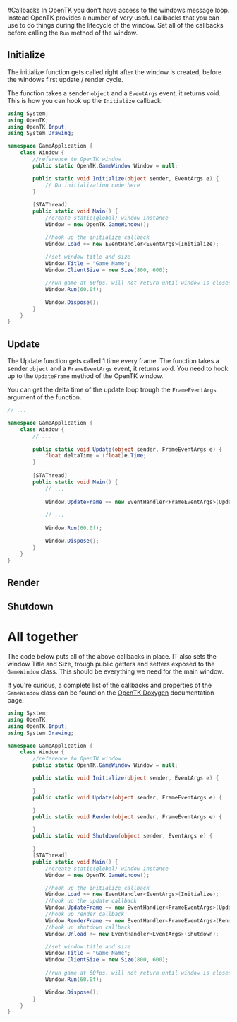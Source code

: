 #Callbacks
In OpenTK you don't have access to the windows message loop. Instead OpenTK provides a number of very useful callbacks that you can use to do things during the lifecycle of the window. Set all of the callbacks before calling the ```Run``` method of the window.

## Initialize
The initialize function gets called right after the window is created, before the windows first update / render cycle. 

The function takes a sender ```object``` and a ```EventArgs``` event, it returns void. This is how you can hook up the ```Initialize``` callback:

```cs
using System;
using OpenTK;
using OpenTK.Input;
using System.Drawing;

namespace GameApplication {
    class Window {
        //reference to OpenTK window
        public static OpenTK.GameWindow Window = null; 

        public static void Initialize(object sender, EventArgs e) {
            // Do initialization code here
        }
        
        [STAThread]
        public static void Main() {
            //create static(global) window instance
            Window = new OpenTK.GameWindow();

            //hook up the initialize callback
            Window.Load += new EventHandler<EventArgs>(Initialize);
            
            //set window title and size
            Window.Title = "Game Name";
            Window.ClientSize = new Size(800, 600);

            //run game at 60fps. will not return until window is closed
            Window.Run(60.0f);

            Window.Dispose();
        }
    }
}
```

## Update

The Update function gets called 1 time every frame. The function takes a sender ```object``` and a ```FrameEventArgs``` event, it returns void. You need to hook up to the ```UpdateFrame``` method of the OpenTK window.

You can get the delta time of the update loop trough the ```FrameEventArgs``` argument of the function.

```cs
// ...

namespace GameApplication {
    class Window {
        // ...
        
        public static void Update(object sender, FrameEventArgs e) {
            float deltaTime = (float)e.Time;
        }
        
        [STAThread]
        public static void Main() {
            // ...
            
            Window.UpdateFrame += new EventHandler<FrameEventArgs>(Update);
            
            // ...
            
            Window.Run(60.0f);

            Window.Dispose();
        }
    }
}
```

## Render

## Shutdown

# All together
The code below puts all of the above callbacks in place. IT also sets the window Title and Size, trough public getters and setters exposed to the ```GameWindow``` class. This should be everything we need for the main window.

If you're curious, a complete list of the callbacks and properties of the ```GameWindow``` class can be found on the [OpenTK Doxygen](http://www.opentk.com/files/doc/class_open_t_k_1_1_game_window.html) documentation page.

```cs
using System;
using OpenTK;
using OpenTK.Input;
using System.Drawing;

namespace GameApplication {
    class Window {
        //reference to OpenTK window
        public static OpenTK.GameWindow Window = null; 

        public static void Initialize(object sender, EventArgs e) {

        }
        public static void Update(object sender, FrameEventArgs e) {

        }
        public static void Render(object sender, FrameEventArgs e) {

        }
        public static void Shutdown(object sender, EventArgs e) {

        }
        [STAThread]
        public static void Main() {
            //create static(global) window instance
            Window = new OpenTK.GameWindow();

            //hook up the initialize callback
            Window.Load += new EventHandler<EventArgs>(Initialize);
            //hook up the update callback
            Window.UpdateFrame += new EventHandler<FrameEventArgs>(Update);
            //hook up render callback
            Window.RenderFrame += new EventHandler<FrameEventArgs>(Render);
            //hook up shutdown callback
            Window.Unload += new EventHandler<EventArgs>(Shutdown);

            //set window title and size
            Window.Title = "Game Name";
            Window.ClientSize = new Size(800, 600);
            
            //run game at 60fps. will not return until window is closed
            Window.Run(60.0f);

            Window.Dispose();
        }
    }
}

```